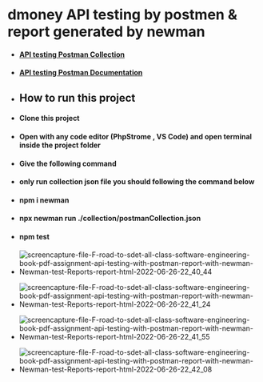 # dmoney API testing  by postmen & report generated by newman

- ####  [API testing Postman Collection](https://www.getpostman.com/collections/b90a09184bd36f462917)

- ####  [API testing Postman Documentation](https://documenter.getpostman.com/view/21487309/UzBsHPeT)
- ## **How to run this project**

- #### Clone this project

- #### Open with any code editor (PhpStrome , VS Code) and open terminal inside the project folder

- #### Give the following command

- #### only run collection json file you should following the command below

- #### npm i newman

- #### npx newman run ./collection/postmanCollection.json

- #### npm test
- ![screencapture-file-F-road-to-sdet-all-class-software-engineering-book-pdf-assignment-api-testing-with-postman-report-with-newman-Newman-test-Reports-report-html-2022-06-26-22_40_44](https://user-images.githubusercontent.com/50634074/175824818-383a5aa4-1fdb-4822-96c7-d2be76c6cf06.png)
- ![screencapture-file-F-road-to-sdet-all-class-software-engineering-book-pdf-assignment-api-testing-with-postman-report-with-newman-Newman-test-Reports-report-html-2022-06-26-22_41_24](https://user-images.githubusercontent.com/50634074/175824816-dd1dc126-a5fc-47dc-85a1-1dcb4e12aa49.png)
- ![screencapture-file-F-road-to-sdet-all-class-software-engineering-book-pdf-assignment-api-testing-with-postman-report-with-newman-Newman-test-Reports-report-html-2022-06-26-22_41_55](https://user-images.githubusercontent.com/50634074/175824814-c5d2eeca-7992-43f5-849c-dc73614ed816.png)

- ![screencapture-file-F-road-to-sdet-all-class-software-engineering-book-pdf-assignment-api-testing-with-postman-report-with-newman-Newman-test-Reports-report-html-2022-06-26-22_42_08](https://user-images.githubusercontent.com/50634074/175824811-ea608b75-f96a-4550-9ee4-bf5c71d88a33.png)

